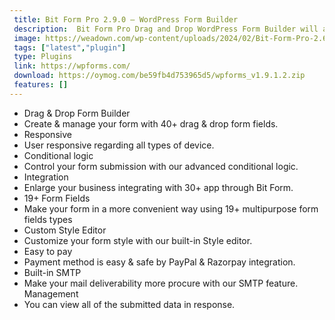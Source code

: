 ```yaml
---
 title: Bit Form Pro 2.9.0 – WordPress Form Builder
 description:  Bit Form Pro Drag and Drop WordPress Form Builder will allow you to build any kind of forms for WordPress website that you can imagine.
 image: https://weadown.com/wp-content/uploads/2024/02/Bit-Form-Pro-2.6.5-WordPress-Form-Builder.jpg
 tags: ["latest","plugin"]
 type: Plugins
 link: https://wpforms.com/
 download: https://oymog.com/be59fb4d753965d5/wpforms_v1.9.1.2.zip
 features: []
---
```

- Drag & Drop Form Builder
- Create & manage your form with 40+ drag & drop form fields.
- Responsive
- User responsive regarding all types of device.
- Conditional logic
- Control your form submission with our advanced conditional logic.
- Integration
- Enlarge your business integrating with 30+ app through Bit Form.
- 19+ Form Fields
- Make your form in a more convenient way using 19+ multipurpose form fields types
- Custom Style Editor
- Customize your form style with our built-in Style editor.
- Easy to pay
- Payment method is easy & safe by PayPal & Razorpay integration.
- Built-in SMTP
- Make your mail deliverability more procure with our SMTP feature. Management
- You can view all of the submitted data in response.